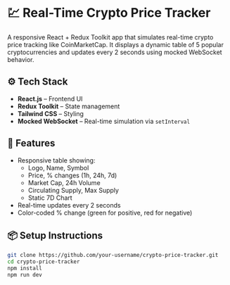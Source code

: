 # 💹 Real-Time Crypto Price Tracker

A responsive React + Redux Toolkit app that simulates real-time crypto price tracking like CoinMarketCap. It displays a dynamic table of 5 popular cryptocurrencies and updates every 2 seconds using mocked WebSocket behavior.

## ⚙️ Tech Stack

- **React.js** – Frontend UI
- **Redux Toolkit** – State management
- **Tailwind CSS** – Styling
- **Mocked WebSocket** – Real-time simulation via `setInterval`

## 🚀 Features

- Responsive table showing:
  - Logo, Name, Symbol
  - Price, % changes (1h, 24h, 7d)
  - Market Cap, 24h Volume
  - Circulating Supply, Max Supply
  - Static 7D Chart
- Real-time updates every 2 seconds
- Color-coded % change (green for positive, red for negative)

## 📦 Setup Instructions

```bash
git clone https://github.com/your-username/crypto-price-tracker.git
cd crypto-price-tracker
npm install
npm run dev
```
